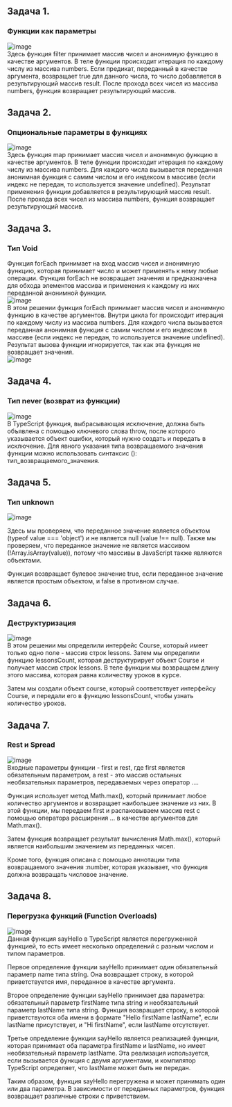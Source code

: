 ## Задача 1.   
### Функции как параметры  
![image](https://user-images.githubusercontent.com/113675674/230720951-72b67c07-0698-4b8d-bc07-859f2a6a5d69.png)  
Здесь функция filter принимает массив чисел и анонимную функцию в качестве аргументов. В теле функции происходит итерация по каждому числу из массива numbers. Если предикат, переданный в качестве аргумента, возвращает true для данного числа, то число добавляется в результирующий массив result. После прохода всех чисел из массива numbers, функция возвращает результирующий массив.  

## Задача 2.   
### Опциональные параметры в функциях  
![image](https://user-images.githubusercontent.com/113675674/230722170-7493c3c1-8b85-47d7-ba28-31832b88f36f.png)  
Здесь функция map принимает массив чисел и анонимную функцию в качестве аргументов. В теле функции происходит итерация по каждому числу из массива numbers. Для каждого числа вызывается переданная анонимная функция с самим числом и его индексом в массиве (если индекс не передан, то используется значение undefined). Результат применения функции добавляется в результирующий массив result. После прохода всех чисел из массива numbers, функция возвращает результирующий массив.  

## Задача 3.   
### Тип Void  
Функция forEach принимает на вход массив чисел и анонимную функцию, которая принимает число и может применять к нему любые операции. Функция forEach не возвращает значения и предназначена для обхода элементов массива и применения к каждому из них переданной анонимной функции.  
![image](https://user-images.githubusercontent.com/113675674/230722322-fc104138-626e-4901-b2f6-22e625bc8cff.png)  
В этом решении функция forEach принимает массив чисел и анонимную функцию в качестве аргументов. Внутри цикла for происходит итерация по каждому числу из массива numbers. Для каждого числа вызывается переданная анонимная функция с самим числом и его индексом в массиве (если индекс не передан, то используется значение undefined). Результат вызова функции игнорируется, так как эта функция не возвращает значения.  
![image](https://user-images.githubusercontent.com/113675674/230726560-eba3f9f9-4adf-4fab-b86e-a18318d7bcb1.png)   

## Задача 4.   
### Тип never (возврат из функции)   
![image](https://user-images.githubusercontent.com/113675674/230727160-8817e8c9-c9d7-47f1-954c-35d1f3b9cf69.png)  
В TypeScript функция, выбрасывающая исключение, должна быть объявлена с помощью ключевого слова throw, после которого указывается объект ошибки, который нужно создать и передать в исключение. Для явного указания типа возвращаемого значения функции можно использовать синтаксис (): тип_возвращаемого_значения.  

## Задача 5.   
### Тип unknown  
![image](https://user-images.githubusercontent.com/113675674/230728220-4ac50f6b-f3bd-4acd-aad3-d9912a10d31e.png)  
 
Здесь мы проверяем, что переданное значение является объектом (typeof value === 'object') и не является null (value !== null). Также мы проверяем, что переданное значение не является массивом (!Array.isArray(value)), потому что массивы в JavaScript также являются объектами.  

Функция возвращает булевое значение true, если переданное значение является простым объектом, и false в противном случае.  

## Задача 6.   
### Деструктуризация   
![image](https://user-images.githubusercontent.com/113675674/230878126-1e5a1d10-7b12-40c6-baa8-13e5399459c7.png)  
В этом решении мы определили интерфейс Course, который имеет только одно поле - массив строк lessons. Затем мы определили функцию lessonsCount, которая деструктурирует объект Course и получает массив строк lessons. В теле функции мы возвращаем длину этого массива, которая равна количеству уроков в курсе.  

Затем мы создали объект course, который соответствует интерфейсу Course, и передали его в функцию lessonsCount, чтобы узнать количество уроков.  

## Задача 7.   
### Rest и Spread  

![image](https://user-images.githubusercontent.com/113675674/230879347-b2154820-71f5-40ff-8050-db0cc5df32ec.png)  
Входные параметры функции - first и rest, где first является обязательным параметром, а rest - это массив остальных необязательных параметров, передаваемых через оператор ....

Функция использует метод Math.max(), который принимает любое количество аргументов и возвращает наибольшее значение из них. В этой функции, мы передаем first и распаковываем массив rest с помощью оператора расширения ... в качестве аргументов для Math.max().  

Затем функция возвращает результат вычисления Math.max(), который является наибольшим значением из переданных чисел.  

Кроме того, функция описана с помощью аннотации типа возвращаемого значения :number, которая указывает, что функция должна возвращать числовое значение.  

## Задача 8.   
### Перегрузка функций (Function Overloads)  
![image](https://user-images.githubusercontent.com/113675674/230883329-db6b17ba-018d-406b-82a2-495b95f58e7d.png)  
Данная функция sayHello в TypeScript является перегруженной функцией, то есть имеет несколько определений с разным числом и типом параметров.

Первое определение функции sayHello принимает один обязательный параметр name типа string. Она возвращает строку, в которой приветствуется имя, переданное в качестве аргумента.  

Второе определение функции sayHello принимает два параметра: обязательный параметр firstName типа string и необязательный параметр lastName типа string. Функция возвращает строку, в которой приветствуются оба имени в формате "Hello firstName lastName", если lastName присутствует, и "Hi firstName", если lastName отсутствует.  

Третье определение функции sayHello является реализацией функции, которая принимает оба параметра firstName и lastName, но имеет необязательный параметр lastName. Эта реализация используется, если вызывается функция с двумя аргументами, и компилятор TypeScript определяет, что lastName может быть не передан.  

Таким образом, функция sayHello перегружена и может принимать один или два параметра. В зависимости от переданных параметров, функция возвращает различные строки с приветствием.  
